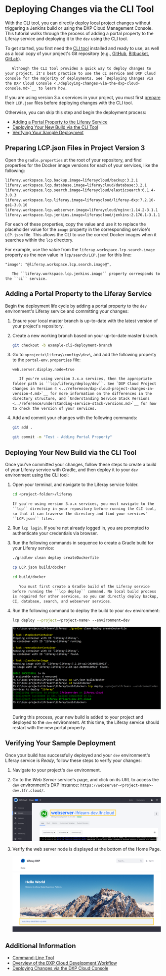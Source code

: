 # Deploying Changes via the CLI Tool

With the CLI tool, you can directly deploy local project changes without triggering a Jenkins build or using the DXP Cloud Management Console. This tutorial walks through the process of adding a portal property to the Liferay service and deploying it to the `dev` using the CLI tool.

To get started, you first need the [CLI tool](../reference/command-line-tool.md) installed and ready to use, as well as a local copy of your project's Git repository (e.g., [GitHub](https://docs.github.com/en/github/creating-cloning-and-archiving-repositories/cloning-a-repository-from-github), [Bitbucket](https://confluence.atlassian.com/bitbucketserver/clone-a-repository-790632786.html), [GitLab](https://docs.gitlab.com/ee/university/training/topics/getting_started.html#instantiate-workflow-with-clone)).

```note::
   Although the CLI tool provides a quick way to deploy changes to your project, it's best practice to use the CI service and DXP Cloud console for the majority of deployments. See `Deploying Changes via the DXP Cloud Console <./deploying-changes-via-the-dxp-cloud-console.md>`__ to learn how.
```

If you are using version 3.x.x services in your project, you must first [prepare](#preparing-lcpjson-files-in-project-version-3) their `LCP.json` files before deploying changes with the CLI tool.

Otherwise, you can skip this step and begin the deployment process:

* [Adding a Portal Property to the Liferay Service](#adding-a-portal-property-to-the-liferay-service)
* [Deploying Your New Build via the CLI Tool](#deploying-your-new-build-via-the-cli-tool)
* [Verifying Your Sample Deployment](#verifying-your-sample-deployment)

## Preparing LCP.json Files in Project Version 3

Open the `gradle.properties` at the root of your repository, and find properties for the Docker image versions for each of your services, like the following:

```properties
liferay.workspace.lcp.backup.image=liferaycloud/backup:3.2.1
liferay.workspace.lcp.database.image=liferaycloud/database:3.2.1
liferay.workspace.lcp.search.image=liferaycloud/elasticsearch:6.1.4-3.0.3
liferay.workspace.lcp.liferay.image=liferaycloud/liferay-dxp:7.2.10-ga1-3.0.10
liferay.workspace.lcp.webserver.image=liferaycloud/nginx:1.14.2-3.1.1
liferay.workspace.lcp.jenkins.image=liferaycloud/jenkins:2.176.1-3.1.1
```

For each of these properties, copy the value and use it to replace the placeholder value for the `image` property in the corresponding service's `LCP.json` file. This allows the CLI to use the correct Docker images when it searches within the `lcp` directory.

For example, use the value from the `liferay.workspace.lcp.search.image` property as the new value in `lcp/search/LCP.json` for this line:

```properties
"image": "@liferay.workspace.lcp.search.image@",
```

```note::
   The ``liferay.workspace.lcp.jenkins.image`` property corresponds to the ``ci`` service.
```

## Adding a Portal Property to the Liferay Service

Begin the deployment life cycle by adding a portal property to the `dev` environment's Liferay service and committing your changes:

1. Ensure your local master branch is up-to-date with the latest version of your project's repository.

1. Create a new working branch based on your up-to-date master branch.

   ```bash
   git checkout -b example-cli-deployment-branch
   ```

1. Go to `<project>\liferay\configs\dev\`, and add the following property to the `portal-env.properties` file:

   ```properties
   web.server.display.node=true
   ```

   ```note::
      If you're using version 3.x.x services, then the appropriate folder path is ``lcp/liferay/deploy/dev``. See `DXP Cloud Project Changes in Version 4 <../reference/dxp-cloud-project-changes-in-version-4.md>`__ for more information on the differences in the directory structure, and `Understanding Service Stack Versions <../reference/understanding-service-stack-versions.md>`__ for how to check the version of your services.
   ```

1. Add and commit your changes with the following commands:

   ```bash
   git add .
   ```

   ```bash
   git commit -m "Test - Adding Portal Property"
   ```

## Deploying Your New Build via the CLI Tool

Once you've committed your changes, follow these steps to create a build of your Liferay service with Gradle, and then deploy it to your `dev` environment using the CLI tool:

1. Open your terminal, and navigate to the Liferay service folder.

   ```bash
   cd <project-folder>/liferay
   ```

   ```important::
   If you're using version 3.x.x services, you must navigate to the ``lcp`` directory in your repository before running the CLI tool, so that it can traverse the directory and find your services' ``LCP.json`` files.
   ```

1. Run `lcp login`. If you're not already logged in, you are prompted to authenticate your credentials via browser.

1. Run the following commands in sequence to create a Gradle build for your Liferay service:

   ```bash
   ./gradlew clean deploy createDockerfile
   ```

   ```bash
   cp LCP.json build/docker
   ```

   ```bash
   cd build/docker
   ```

   ```important::
      You must first create a Gradle build of the Liferay service before running the ``lcp deploy`` command. No local build process is required for other services, so you can directly deploy backup, CI, database, search, and webserver services.
   ```

1. Run the following command to deploy the build to your `dev` environment:

   ```bash
   lcp deploy --project=<project-name> --environment=dev
   ```

   ![You can view the progress of your deployment in the terminal.](./deploying-changes-via-the-cli-tool/images/01.png)

   During this process, your new build is added to your project and deployed to the `dev` environment. At this time, the Liferay service should restart with the new portal property.

## Verifying Your Sample Deployment

Once your build has successfully deployed and your `dev` environment's Liferay service is *Ready*, follow these steps to verify your changes:

1. Navigate to your project's `dev` environment.

1. Go to the *Web Server* service's page, and click on its URL to access the `dev` environment's DXP instance: `https://webserver-<project-name>-dev.lfr.cloud/`.

   ![Click on the Web Server URL to access the dev environment's DXP instance.](./deploying-changes-via-the-cli-tool/images/02.png)

1. Verify the web server node is displayed at the bottom of the Home Page.

   ![Verify the webserver node is displayed at the bottom of the Home Page.](./deploying-changes-via-the-cli-tool/images/03.png)

## Additional Information

* [Command-Line Tool](../reference/command-line-tool.md)
* [Overview of the DXP Cloud Development Workflow](./overview-of-the-dxp-cloud-deployment-workflow.md)
* [Deploying Changes via the DXP Cloud Console](./deploying-changes-via-the-dxp-cloud-console.md)
